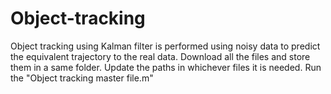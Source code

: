 # Object-tracking
Object tracking using Kalman filter is performed using noisy data to predict the equivalent trajectory to the real data.
Download all the files and store them in a same folder. Update the paths in whichever files it is needed. Run the "Object tracking master file.m"
